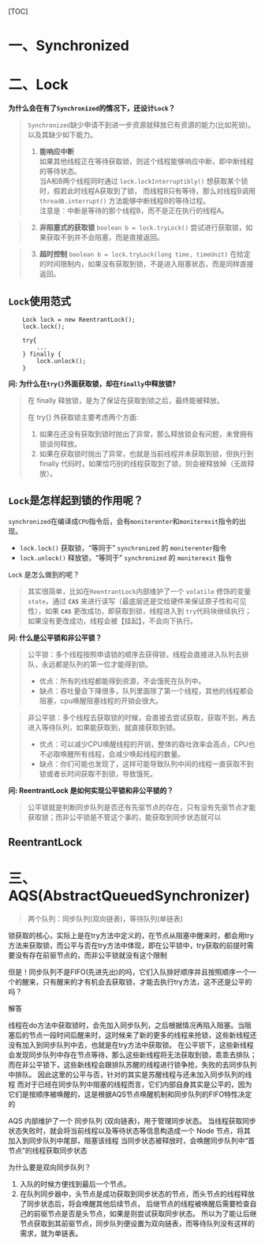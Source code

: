 [TOC]
# 一、Synchronized

# 二、Lock
**为什么会在有了`Synchronized`的情况下，还设计`Lock`？** 
>`Synchronized`缺少申请不到进一步资源就释放已有资源的能力(比如死锁)。
以及其缺少如下能力。
>1. **能响应中断**   
   如果其他线程正在等待获取锁，则这个线程能够响应中断，即中断线程的等待状态。  
   当A和B两个线程同时通过 `lock.lockInterruptibly()` 想获取某个锁时，假若此时线程A获取到了锁，
   而线程B只有等待，那么对线程B调用 `threadB.interrupt()` 方法能够中断线程B的等待过程。  
   注意是：中断是等待的那个线程B，而不是正在执行的线程A。  

>2. **非阻塞式的获取锁**
   `boolean b = lock.tryLock()` 尝试进行获取锁，如果获取不到并不会阻塞，而是直接返回。

>3. **超时控制**
   `boolean b = lock.tryLock(long time, timeUnit)` 在给定的时间限制内，如果没有获取到锁，不是进入阻塞状态，而是同样直接返回。

## `Lock`使用范式
```
    Lock lock = new ReentrantLock();
    lock.lock();

    try{
        ...
    } finally {
        lock.unlock();
    }
```
**问: 为什么在`try{}`外面获取锁，却在`finally`中释放锁?**
  >在 finally 释放锁，是为了保证在获取到锁之后，最终能被释放。    
  > 
  >在 try{} 外获取锁主要考虑两个方面:   
  >1. 如果在还没有获取到锁时抛出了异常，那么释放锁会有问题，未曾拥有锁谈何释放。
  >2. 如果在获取锁时抛出了异常，也就是当前线程并未获取到锁，但执行到 finally 代码时，如果恰巧别的线程获取到了锁，则会被释放掉（无故释放）。

## `Lock`是怎样起到锁的作用呢？
`synchronized`在编译成`CPU`指令后，会有`moniterenter`和`moniterexit`指令的出现。
- `lock.lock()`  获取锁，“等同于” `synchronized` 的 `moniterenter`指令
- `lock.unlock()` 释放锁，“等同于” `synchronized` 的 `moniterexit` 指令

`Lock` 是怎么做到的呢？
>其实很简单，比如在`ReentrantLock`内部维护了一个 `volatile` 修饰的变量 `state`，通过 **`CAS`** 来进行读写（最底层还是交给硬件来保证原子性和可见性），如果 **`CAS`** 更改成功，即获取到锁，线程进入到 `try`代码块继续执行；如果没有更改成功，线程会被【挂起】，不会向下执行。

**问: 什么是公平锁和非公平锁？**
> 公平锁：多个线程按照申请锁的顺序去获得锁，线程会直接进入队列去排队，永远都是队列的第一位才能得到锁。
>* 优点：所有的线程都能得到资源，不会饿死在队列中。  
>* 缺点：吞吐量会下降很多，队列里面除了第一个线程，其他的线程都会阻塞，cpu唤醒阻塞线程的开销会很大。  

>非公平锁：多个线程去获取锁的时候，会直接去尝试获取，获取不到，再去进入等待队列，如果能获取到，就直接获取到锁。
>* 优点：可以减少CPU唤醒线程的开销，整体的吞吐效率会高点，CPU也不必取唤醒所有线程，会减少唤起线程的数量。
>* 缺点：你们可能也发现了，这样可能导致队列中间的线程一直获取不到锁或者长时间获取不到锁，导致饿死。

**问: ReentrantLock 是如何实现公平锁和非公平锁的？**
> 公平锁就是判断同步队列是否还有先驱节点的存在，只有没有先驱节点才能获取锁；而非公平锁是不管这个事的，能获取到同步状态就可以

## ReentrantLock

# 三、AQS(AbstractQueuedSynchronizer)
>两个队列：同步队列(双向链表)，等待队列(单链表)

锁获取的核心，实际上是在try方法中定义的，在节点从阻塞中醒来时，都会用try方法来获取锁，而公平与否在try方法中体现，即在公平锁中，try获取的前提时需要没有存在前驱节点的，而非公平锁就没有这个限制  

但是！同步队列不是FIFO(先进先出)的吗，它们入队排好顺序并且按照顺序一个一个的醒来，只有醒来的才有机会去获取锁，才能去执行try方法，这不还是公平的吗？

解答

线程在do方法中获取锁时，会先加入同步队列，之后根据情况再陷入阻塞。当阻塞后的节点一段时间后醒来时，这时候来了新的更多的线程来抢锁，这些新线程还没有加入到同步队列中去，也就是在try方法中获取锁。
在公平锁下，这些新线程会发现同步队列中存在节点等待，那么这些新线程将无法获取到锁，乖乖去排队；
而在非公平锁下，这些新线程会跟排队苏醒的线程进行锁争抢，失败的去同步队列中排队。
因此这里的公平与否，针对的其实是苏醒线程与还未加入同步队列的线程
而对于已经在同步队列中阻塞的线程而言，它们内部自身其实是公平的，因为它们是按顺序被唤醒的，这是根据AQS节点唤醒机制和同步队列的FIFO特性决定的

AQS 内部维护了一个 同步队列 (双向链表)，用于管理同步状态。
当线程获取同步状态失败时，就会将当前线程以及等待状态等信息构造成一个 Node 节点，将其加入到同步队列中尾部，阻塞该线程
当同步状态被释放时，会唤醒同步队列中“首节点”的线程获取同步状态

为什么要是双向同步队列？
1. 入队的时候方便找到最后一个节点。
2. 在队列同步器中，头节点是成功获取到同步状态的节点，而头节点的线程释放了同步状态后，将会唤醒其他后续节点，
    后继节点的线程被唤醒后需要检查自己的前驱节点是否是头节点，如果是则尝试获取同步状态。
    所以为了能让后继节点获取到其前驱节点，同步队列便设置为双向链表，而等待队列没有这样的需求，就为单链表。







